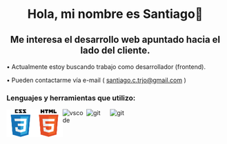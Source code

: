 <h1 align= "center">Hola, mi nombre es Santiago👋</h1>

<h2 align="center">Me interesa el desarrollo web apuntado hacia el lado del cliente.</h2>

• Actualmente estoy buscando trabajo como desarrollador (frontend).

• Pueden contactarme vía e-mail ( santiago.c.trjo@gmail.com ) <!--o por Linkedin 
<a href="" target="_blank"><img align="center" src="https://cdn.jsdelivr.net/gh/devicons/devicon/icons/linkedin/linkedin-original.svg" alt="linkedin" height="auto" width="35"/></a> -->

<h3>Lenguajes y herramientas que utilizo:</h3>

<div style="display:flex;">
<img src="https://raw.githubusercontent.com/devicons/devicon/master/icons/css3/css3-original-wordmark.svg" alt="css3" width="65" height="65"/>
<img src="https://raw.githubusercontent.com/devicons/devicon/master/icons/html5/html5-original-wordmark.svg" alt="html5" width="65height="65/>
<img src="https://cdn.jsdelivr.net/gh/devicons/devicon/icons/vscode/vscode-original.svg" alt="vscode" width="55" height="55"/>
<img src="https://cdn.jsdelivr.net/gh/devicons/devicon/icons/git/git-original.svg" alt="git" width="55" height="55"/>
<img src="https://github.githubassets.com/images/modules/logos_page/Octocat.png" alt="git" width="65" height="55"/>
</div>


<!---
santiagocarranz-a/santiagocarranz-a is a ✨ special ✨ repository because its `README.md` (this file) appears on your GitHub profile.
You can click the Preview link to take a look at your changes.
--->
